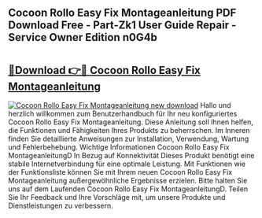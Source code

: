 ## Cocoon Rollo Easy Fix Montageanleitung PDF Download Free - Part-Zk1 User Guide Repair - Service Owner Edition n0G4b

# <h2><a href="http://df7t9w.blite.top/?on=Cocoon+Rollo+Easy+Fix+Montageanleitung">🔗Download 👉🔴 Cocoon Rollo Easy Fix Montageanleitung</a></h2>

[![Cocoon Rollo Easy Fix Montageanleitung new download](https://i.imgur.com/lujVjoI.png)](http://df7t9w.blite.top/?on=Cocoon+Rollo+Easy+Fix+Montageanleitung)
Hallo und herzlich willkommen zum Benutzerhandbuch für Ihr neu konfiguriertes Cocoon Rollo Easy Fix Montageanleitung. Diese Anleitung soll Ihnen helfen, die Funktionen und Fähigkeiten Ihres Produkts zu beherrschen. Im Inneren finden Sie detaillierte Anweisungen zur Installation, Verwendung, Wartung und Fehlerbehebung. Wichtige Informationen Cocoon Rollo Easy Fix MontageanleitungD In Bezug auf Konnektivität Dieses Produkt benötigt eine stabile Internetverbindung für eine optimale Leistung. Mit Funktionen wie der Funktionsliste können Sie mit Ihrem neuen Cocoon Rollo Easy Fix Montageanleitung außergewöhnliche Ergebnisse erzielen. Bitte halten Sie uns auf dem Laufenden Cocoon Rollo Easy Fix MontageanleitungD. Teilen Sie Ihr Feedback und Ihre Vorschläge mit, um unsere Produkte und Dienstleistungen zu verbessern.
